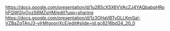 https://docs.google.com/presentation/d/1u2B5cX5X6VVAcZJ4YAQbabgHRohFQWGIyOvzS6MZsHM/edit?usp=sharing
https://docs.google.com/presentation/d/1z3OHaVBTvDLLKmSaI-VZBaZqTAnJ3-yIrMtgoorjXcE/edit#slide=id.gc8216bd24_20_0
